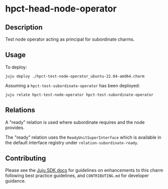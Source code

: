 # hpct-head-node-operator

## Description

Test node operator acting as principal for subordinate charms.

## Usage

To deploy:

```
juju deploy ./hpct-test-node-operator_ubuntu-22.04-amd64.charm
```

Assuming a `hpct-test-subordinate-operator` has been deployed:

```
juju relate hpct-test-node-operator hpct-test-subordinate-operator
```

## Relations

A "ready" relation is used where subordinate requires and the node
provides.

The "ready" relation uses the `ReadyUnitSuperInterface` which is available
in the default interface registry under `relation-subordinate-ready`.

## Contributing

Please see the [Juju SDK docs](https://juju.is/docs/sdk) for guidelines
on enhancements to this charm following best practice guidelines, and
`CONTRIBUTING.md` for developer guidance.
